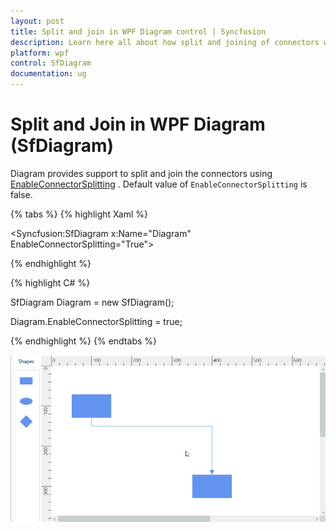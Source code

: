 ```yaml
---
layout: post
title: Split and join in WPF Diagram control | Syncfusion
description: Learn here all about how split and joining of connectors works in Syncfusion WPF Diagram (SfDiagram) control.
platform: wpf
control: SfDiagram
documentation: ug
---
```


# Split and Join in WPF Diagram (SfDiagram)

Diagram provides support to split and join the connectors using [EnableConnectorSplitting](https://help.syncfusion.com/cr/wpf/Syncfusion.UI.Xaml.Diagram.EnableConnectorSplitting.html) . Default value of `EnableConnectorSplitting` is false. 

{% tabs %}
{% highlight Xaml %}

<Syncfusion:SfDiagram x:Name="Diagram" EnableConnectorSplitting="True">

{% endhighlight %}

{% highlight C# %}

SfDiagram Diagram = new SfDiagram();

Diagram.EnableConnectorSplitting = true;

{% endhighlight %}
{% endtabs %}

![SplitandJoin](Drag_images/ConnectorSplitting.gif)